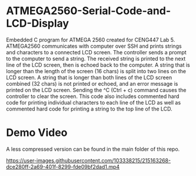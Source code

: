 # ATMEGA2560-Serial-Code-and-LCD-Display
Embedded C program for ATMEGA 2560 created for CENG447 Lab 5. ATMEGA2560 communicates with computer over SSH and prints strings and characters to a connected LCD screen. The controller sends a prompt to the computer to send a string. The received string is printed to the next line of the LCD screen, then is echoed back to the computer. A string that is longer than the length of the screen (16 chars) is split into two lines on the LCD screen. A string that is longer than both lines of the LCD screen combined (32 chars) is not printed or echoed, and an error message is printed on the LCD screen. Sending the ^C (Ctrl + c) command causes the controller to clear the screen. This code also includes commented hard code for printing individual characters to each line of the LCD as well as commented hard code for printing a string to the top line of the LCD.

# Demo Video
A less compressed version can be found in the main folder of this repo.

https://user-images.githubusercontent.com/103338215/215163268-dce280ff-2a69-401f-8299-fde09bf2dad1.mp4

